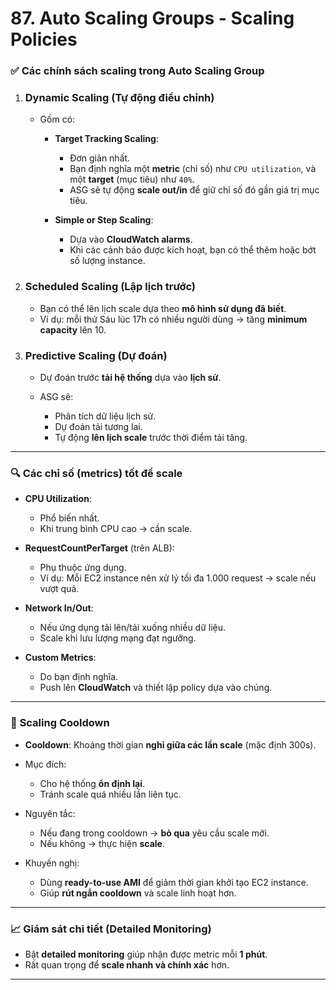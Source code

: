 # 87. Auto Scaling Groups - Scaling Policies

### ✅ **Các chính sách scaling trong Auto Scaling Group**

1. ### **Dynamic Scaling** (Tự động điều chỉnh)

   * Gồm có:

     * **Target Tracking Scaling**:

       * Đơn giản nhất.
       * Bạn định nghĩa một **metric** (chỉ số) như `CPU utilization`, và một **target** (mục tiêu) như `40%`.
       * ASG sẽ tự động **scale out/in** để giữ chỉ số đó gần giá trị mục tiêu.
     * **Simple or Step Scaling**:

       * Dựa vào **CloudWatch alarms**.
       * Khi các cảnh báo được kích hoạt, bạn có thể thêm hoặc bớt số lượng instance.

2. ### **Scheduled Scaling** (Lập lịch trước)

   * Bạn có thể lên lịch scale dựa theo **mô hình sử dụng đã biết**.
   * Ví dụ: mỗi thứ Sáu lúc 17h có nhiều người dùng → tăng **minimum capacity** lên 10.

3. ### **Predictive Scaling** (Dự đoán)

   * Dự đoán trước **tải hệ thống** dựa vào **lịch sử**.
   * ASG sẽ:

     * Phân tích dữ liệu lịch sử.
     * Dự đoán tải tương lai.
     * Tự động **lên lịch scale** trước thời điểm tải tăng.

---

### 🔍 **Các chỉ số (metrics) tốt để scale**

* **CPU Utilization**:

  * Phổ biến nhất.
  * Khi trung bình CPU cao → cần scale.

* **RequestCountPerTarget** (trên ALB):

  * Phụ thuộc ứng dụng.
  * Ví dụ: Mỗi EC2 instance nên xử lý tối đa 1.000 request → scale nếu vượt quá.

* **Network In/Out**:

  * Nếu ứng dụng tải lên/tải xuống nhiều dữ liệu.
  * Scale khi lưu lượng mạng đạt ngưỡng.

* **Custom Metrics**:

  * Do bạn định nghĩa.
  * Push lên **CloudWatch** và thiết lập policy dựa vào chúng.

---

### 🔁 **Scaling Cooldown**

* **Cooldown**: Khoảng thời gian **nghỉ giữa các lần scale** (mặc định 300s).
* Mục đích:

  * Cho hệ thống **ổn định lại**.
  * Tránh scale quá nhiều lần liên tục.
* Nguyên tắc:

  * Nếu đang trong cooldown → **bỏ qua** yêu cầu scale mới.
  * Nếu không → thực hiện **scale**.
* Khuyến nghị:

  * Dùng **ready-to-use AMI** để giảm thời gian khởi tạo EC2 instance.
  * Giúp **rút ngắn cooldown** và scale linh hoạt hơn.

---

### 📈 **Giám sát chi tiết (Detailed Monitoring)**

* Bật **detailed monitoring** giúp nhận được metric mỗi **1 phút**.
* Rất quan trọng để **scale nhanh và chính xác** hơn.

---
